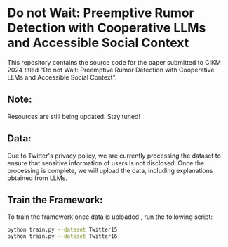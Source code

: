 # Do not Wait: Preemptive Rumor Detection with Cooperative LLMs and Accessible Social Context

This repository contains the source code for the paper submitted to CIKM 2024 titled "Do not Wait: Preemptive Rumor Detection with Cooperative LLMs and Accessible Social Context".

## Note:

Resources are still being updated. Stay tuned!

## Data:

Due to Twitter's privacy policy, we are currently processing the dataset to ensure that sensitive information of users is not disclosed. Once the processing is complete, we will upload the data, including explanations obtained from LLMs.

## Train the Framework:

To train the framework once data is uploaded , run the following script:

```bash
python train.py --dataset Twitter15
python train.py --dataset Twitter16
